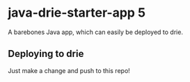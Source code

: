 # java-drie-starter-app 5

A barebones Java app, which can easily be deployed to drie.

## Deploying to drie
Just make a change and push to this repo!
